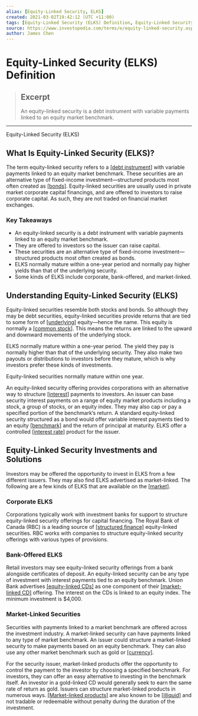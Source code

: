 ```yaml
---
alias: [Equity-Linked Security, ELKS]
created: 2021-03-02T19:42:12 (UTC +11:00)
tags: [Equity-Linked Security (ELKS) Definition, Equity-Linked Security (ELKS)]
source: https://www.investopedia.com/terms/e/equity-linked-security.asp
author: James Chen
---
```


# Equity-Linked Security (ELKS) Definition

> ## Excerpt
> An equity-linked security is a debt instrument with variable payments linked to an equity market benchmark.

---

Equity-Linked Security (ELKS)
## What Is Equity-Linked Security (ELKS)?

The term equity-linked security refers to a [[debt instrument]](https://www.investopedia.com/terms/d/debtinstrument.asp) with variable payments linked to an equity market benchmark. These securities are an alternative type of fixed-income investment—structured products most often created as [[bonds]](https://www.investopedia.com/terms/b/bond.asp). Equity-linked securities are usually used in private market corporate capital financings, and are offered to investors to raise corporate capital. As such, they are not traded on financial market exchanges.

### Key Takeaways

-   An equity-linked security is a debt instrument with variable payments linked to an equity market benchmark.
-   They are offered to investors so the issuer can raise capital.
-   These securities are an alternative type of fixed-income investment—structured products most often created as bonds.
-   ELKS normally mature within a one-year period and normally pay higher yields than that of the underlying security.
-   Some kinds of ELKS include corporate, bank-offered, and market-linked.

## Understanding Equity-Linked Security (ELKS)

Equity-linked securities resemble both stocks and bonds. So although they may be debt securities, equity-linked securities provide returns that are tied to some form of [[underlying]](https://www.investopedia.com/terms/u/underlying.asp) equity—hence the name. This equity is normally a [[common stock]](https://www.investopedia.com/terms/c/commonstock.asp). This means the returns are linked to the upward and downward movements of the underlying stock.

ELKS normally mature within a one-year period. The yield they pay is normally higher than that of the underlying security. They also make two payouts or distributions to investors before they mature, which is why investors prefer these kinds of investments.

Equity-linked securities normally mature within one year.

An equity-linked security offering provides corporations with an alternative way to structure [[interest]](https://www.investopedia.com/terms/i/interest.asp) payments to investors. An issuer can base security interest payments on a range of equity market products including a stock, a group of stocks, or an equity index. They may also cap or pay a specified portion of the benchmark’s return. A standard equity-linked security structured as a bond would offer variable interest payments tied to an equity [[benchmark]](https://www.investopedia.com/terms/b/benchmark.asp) and the return of principal at maturity. ELKS offer a controlled [[interest rate]](https://www.investopedia.com/terms/i/interestrate.asp) product for the issuer.

## Equity-Linked Security Investments and Solutions

Investors may be offered the opportunity to invest in ELKS from a few different issuers. They may also find ELKS advertised as market-linked. The following are a few kinds of ELKS that are available on the [[market]](https://www.investopedia.com/terms/m/market.asp).

### Corporate ELKS

Corporations typically work with investment banks for support to structure equity-linked security offerings for capital financing. The Royal Bank of Canada (RBC) is a leading source of [[structured finance]](https://www.investopedia.com/terms/s/structuredfinance.asp) equity-linked securities. RBC works with companies to structure equity-linked security offerings with various types of provisions.

### Bank-Offered ELKS

Retail investors may see equity-linked security offerings from a bank alongside certificates of deposit. An equity-linked security can be any type of investment with interest payments tied to an equity benchmark. Union Bank advertises [[equity-linked CDs]](https://www.unionbank.com/private-bank/risk-management/market-linked-cds/index.jsp) as one component of their [[market-linked CD]](https://www.investopedia.com/terms/i/indexedcd.asp) offering. The interest on the CDs is linked to an equity index. The minimum investment is $4,000.

### Market-Linked Securities

Securities with payments linked to a market benchmark are offered across the investment industry. A market-linked security can have payments linked to any type of market benchmark. An issuer could structure a market-linked security to make payments based on an equity benchmark. They can also use any other market benchmark such as gold or [[currency]](https://www.investopedia.com/terms/c/currency.asp).

For the security issuer, market-linked products offer the opportunity to control the payment to the investor by choosing a specified benchmark. For investors, they can offer an easy alternative to investing in the benchmark itself. An investor in a gold-linked CD would generally seek to earn the same rate of return as gold. Issuers can structure market-linked products in numerous ways. [[Market-linked products]](https://www.investopedia.com/articles/investing/092316/6-reasons-beware-marketlinked-cds.asp) are also known to be [[illiquid]](https://www.investopedia.com/terms/i/illiquid.asp) and not tradable or redeemable without penalty during the duration of the investment.

